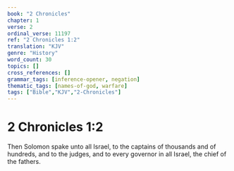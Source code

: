 ```yaml
---
book: "2 Chronicles"
chapter: 1
verse: 2
ordinal_verse: 11197
ref: "2 Chronicles 1:2"
translation: "KJV"
genre: "History"
word_count: 30
topics: []
cross_references: []
grammar_tags: [inference-opener, negation]
thematic_tags: [names-of-god, warfare]
tags: ["Bible","KJV","2-Chronicles"]
---
```


# 2 Chronicles 1:2

Then Solomon spake unto all Israel, to the captains of thousands and of hundreds, and to the judges, and to every governor in all Israel, the chief of the fathers.
